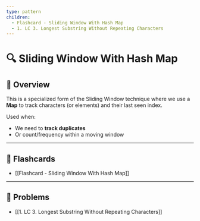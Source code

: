 ```yaml
---
type: pattern
children:
  - Flashcard - Sliding Window With Hash Map
  - 1. LC 3. Longest Substring Without Repeating Characters
---
```


# 🔍 Sliding Window With Hash Map

## 🧠 Overview

This is a specialized form of the Sliding Window technique where we use a **Map** to track characters (or elements) and their last seen index.

Used when:
- We need to **track duplicates**
- Or count/frequency within a moving window

---

## 🧾 Flashcards

- [[Flashcard - Sliding Window With Hash Map]]

---

## 🧪 Problems

- [[1. LC 3. Longest Substring Without Repeating Characters]]
